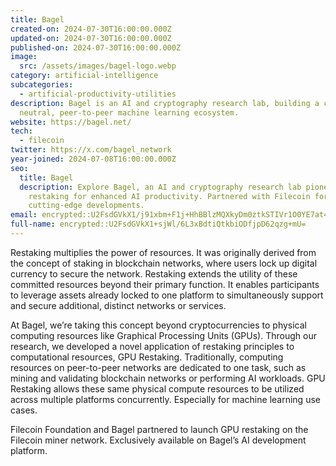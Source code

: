 ```yaml
---
title: Bagel
created-on: 2024-07-30T16:00:00.000Z
updated-on: 2024-07-30T16:00:00.000Z
published-on: 2024-07-30T16:00:00.000Z
image:
  src: /assets/images/bagel-logo.webp
category: artificial-intelligence
subcategories:
  - artificial-productivity-utilities
description: Bagel is an AI and cryptography research lab, building a credibly
  neutral, peer-to-peer machine learning ecosystem.
website: https://bagel.net/
tech:
  - filecoin
twitter: https://x.com/bagel_network
year-joined: 2024-07-08T16:00:00.000Z
seo:
  title: Bagel
  description: Explore Bagel, an AI and cryptography research lab pioneering GPU
    restaking for enhanced AI productivity. Partnered with Filecoin for
    cutting-edge developments.
email: encrypted::U2FsdGVkX1/j91xbm+F1j+HhBBlzMQXkyDm0ztkSTIVr1O0YE7at4hfw3CwszEXA
full-name: encrypted::U2FsdGVkX1+sjWl/6L3xBdtiQtkbiODfjpD62qzg+mU=
---
```


Restaking multiplies the power of resources. It was originally derived from the concept of staking in blockchain networks, where users lock up digital currency to secure the network. Restaking extends the utility of these committed resources beyond their primary function. It enables participants to leverage assets already locked to one platform to simultaneously support and secure additional, distinct networks or services.

At Bagel, we’re taking this concept beyond cryptocurrencies to physical computing resources like Graphical Processing Units (GPUs). Through our research, we developed a novel application of restaking principles to computational resources, GPU Restaking. Traditionally, computing resources on peer-to-peer networks are dedicated to one task, such as mining and validating blockchain networks or performing AI workloads. GPU Restaking allows these same physical compute resources to be utilized across multiple platforms concurrently. Especially for machine learning use cases.

Filecoin Foundation and Bagel partnered to launch GPU restaking on the Filecoin miner network. Exclusively available on Bagel’s AI development platform.
